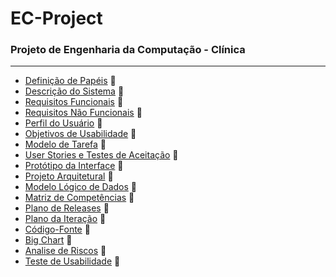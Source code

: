 <h1>EC-Project</h1>
<h3>Projeto de Engenharia da Computação - Clínica</h3>
<hr>
<ul>
  <li><a href="https://docs.google.com/document/d/1OT3Bnj4pqH_qh2i59x1jAgVmpE3IT_cQGXPYRQVbo5U/edit">Definição de Papéis</a> 🔗</li>
  <li><a href="https://docs.google.com/document/d/1vFDWE5FiFVzahCbX9BVGC_skM5Gs-ynnxgl00zyQBRQ/edit?usp=sharing">Descrição do Sistema</a> 🔗</li>
  <li><a href="https://docs.google.com/document/d/1C9LCXwGyiuckhepwHe1_EewcHcIkj1sikBYPmMR63-0/edit?usp=sharing">Requisitos Funcionais</a> 🔗</li>
  <li><a href="https://docs.google.com/document/d/1kqsTfyCfEJ5TkfWhFkhnw0n7VagaWAin0W_QYyh3APE/edit?usp=sharing">Requisitos Não Funcionais</a> 🔗</li>
  <li><a href="">Perfil do Usuário</a> 🔴</li>
  <li><a href="">Objetivos de Usabilidade</a> 🔴</li>
  <li><a href="">Modelo de Tarefa</a> 🔴</li>
  <li><a href="">User Stories e Testes de Aceitação</a> 🔴</li>
  <li><a href="">Protótipo da Interface</a> 🔴</li>
  <li><a href="">Projeto Arquitetural</a> 🔴</li>
  <li><a href="">Modelo Lógico de Dados</a> 🔴</li>
  <li><a href="">Matriz de Competências</a> 🔴</li>
  <li><a href="">Plano de Releases</a> 🔴</li>
  <li><a href="">Plano da Iteração</a> 🔴</li>
  <li><a href="https://github.com/JonathasNJohnny/EC-Project">Código-Fonte</a> 🔗</li>
  <li><a href="">Big Chart</a> 🔴</li>
  <li><a href="">Analise de Riscos</a> 🔴</li>
  <li><a href="">Teste de Usabilidade</a> 🔴</li>
</ul>




